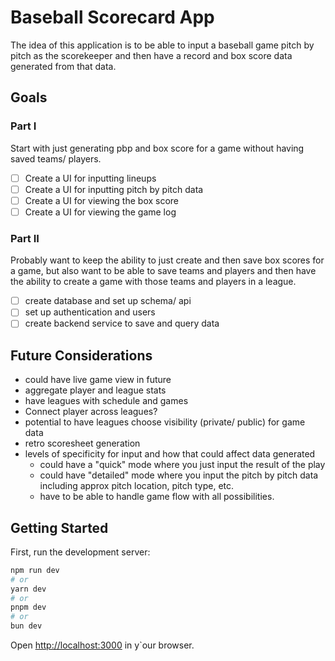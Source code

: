 # Baseball Scorecard App
The idea of this application is to be able to input a baseball game pitch by pitch as the scorekeeper and then have a record and box score data generated from that data.
## Goals
### Part I
Start with just generating pbp and box score for a game without having saved teams/ players.
- [ ] Create a UI for inputting lineups 
- [ ] Create a UI for inputting pitch by pitch data
- [ ] Create a UI for viewing the box score
- [ ] Create a UI for viewing the game log
### Part II
Probably want to keep the ability to just create and then save box scores for a game, but also want to be able to save teams and players and then have the ability to create a game with those teams and players in a league.
- [ ] create database and set up schema/ api
- [ ] set up authentication and users
- [ ] create backend service to save and query data
## Future Considerations
- could have live game view in future
- aggregate player and league stats
- have leagues with schedule and games
- Connect player across leagues? 
- potential to have leagues choose visibility (private/ public) for game data
- retro scoresheet generation
- levels of specificity for input and how that could affect data generated
  - could have a "quick" mode where you just input the result of the play 
  - could have "detailed" mode where you input the pitch by pitch data including approx pitch location, pitch type, etc.
  - have to be able to handle game flow with all possibilities. 
## Getting Started

First, run the development server:

```bash
npm run dev
# or
yarn dev
# or
pnpm dev
# or
bun dev
```

Open [http://localhost:3000](http://localhost:3000) in y`our browser.